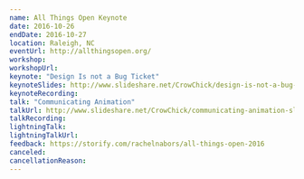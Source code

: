 ```yaml
---
name: All Things Open Keynote
date: 2016-10-26
endDate: 2016-10-27
location: Raleigh, NC
eventUrl: http://allthingsopen.org/
workshop:
workshopUrl:
keynote: "Design Is not a Bug Ticket"
keynoteSlides: http://www.slideshare.net/CrowChick/design-is-not-a-bug-ticket-all-things-open-2016-keynote
keynoteRecording:
talk: "Communicating Animation"
talkUrl: http://www.slideshare.net/CrowChick/communicating-animation-slides
talkRecording:
lightningTalk:
lightningTalkUrl:
feedback: https://storify.com/rachelnabors/all-things-open-2016
canceled:
cancellationReason:
---
```


